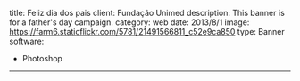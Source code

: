 title: Feliz dia dos pais
client: Fundação Unimed
description: This banner is for a father's day campaign.
category: web
date: 2013/8/1
image: https://farm6.staticflickr.com/5781/21491566811_c52e9ca850
type: Banner
software:
- Photoshop
---
